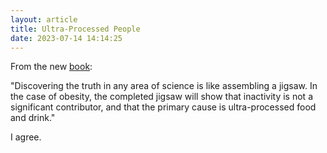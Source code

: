 ```yaml
---
layout: article
title: Ultra-Processed People
date: 2023-07-14 14:14:25
---
```

F﻿rom the new [book](https://www.amazon.com/Ultra-Processed-People-Science-Behind-Food/dp/1324036729):

"﻿Discovering the truth in any area of science is like assembling a jigsaw.  In the case of obesity, the completed jigsaw will show that inactivity is not a significant contributor, and that the primary cause is ultra-processed food and drink."

I﻿ agree.